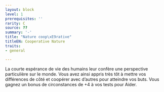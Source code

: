 ```yaml
---
layout: block
level: 1
prerequisites: ''
rarity: C
source: ??
summary: '-'
title: "Nature coop\xE9rative"
titleEN: Cooperative Nature
traits:
- general

---
```


<p>La courte espérance de vie des humains leur confère une perspective particulière sur le monde. Vous avez ainsi appris très tôt à mettre vos différences de côté et coopérer avec d’autres pour atteindre vos buts. Vous gagnez un bonus de circonstances de +4 à vos tests pour Aider.</p>